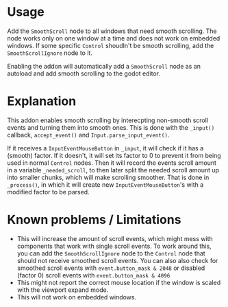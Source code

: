 # Usage
Add the `SmoothScroll` node to all windows that need smooth scrolling. The node works only on one window at a time and does not work on embedded windows. If some specific `Control` shoudln't be smooth scrolling, add the `SmoothScrollIgnore` node to it.

Enabling the addon will automatically add a `SmoothScroll` node as an autoload and add smooth scrolling to the godot editor.
# Explanation
This addon enables smooth scrolling by interecpting non-smooth scroll events and turning them into smooth ones.
This is done with the `_input()` callback, `accept_event()` and `Input.parse_input_event()`.

If it receives a `InputEventMouseButton` in `_input`, it will check if it has a (smooth) factor.
If it doesn't, it will set its factor to 0 to prevent it from being used in normal `Control` nodes. 
Then it will record the events scroll amount in a variable `_needed_scroll`, to then later split the needed scroll amount up into smaller chunks, which will make scrolling smoother.
That is done in `_process()`, in which it will create new `InputEventMouseButton`'s with a modified factor to be parsed.
# Known problems / Limitations
- This will increase the amount of scroll events, which might mess with components that work with single scroll events. To work around this, you can add the `SmoothScrollIgnore` node to the `Control` node that should not receive smoothed scroll events. You can also also check for smoothed scroll events with `event.button_mask & 2048` or disabled (factor 0) scroll events with `event.button_mask & 4096`
- This might not report the correct mouse location if the window is scaled with the viewport expand mode.
- This will not work on embedded windows.